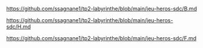 https://github.com/ssagnane1/tp2-labyrinthe/blob/main/jeu-heros-sdc/B.md

https://github.com/ssagnane1/tp2-labyrinthe/blob/main/jeu-heros-sdc/H.md

https://github.com/ssagnane1/tp2-labyrinthe/blob/main/jeu-heros-sdc/F.md
